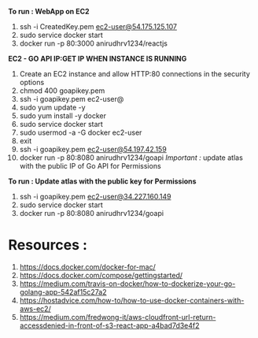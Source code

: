**To run : WebApp on EC2**

1. ssh -i CreatedKey.pem ec2-user@54.175.125.107
2. sudo service docker start
3. docker run -p 80:3000 anirudhrv1234/reactjs

**EC2 - GO API IP:GET IP WHEN INSTANCE IS RUNNING**

1. Create an EC2 instance and allow HTTP:80 connections in the security options
2. chmod 400 goapikey.pem
3. ssh -i goapikey.pem ec2-user@<IP-Address>
4. sudo yum update -y
5. sudo yum install -y docker
6. sudo service docker start
7. sudo usermod -a -G docker ec2-user
8. exit
9. ssh -i goapikey.pem ec2-user@54.197.42.159
10. docker run -p 80:8080 anirudhrv1234/goapi
    _Important :_
    update atlas with the public IP of Go API for Permissions

**To run : Update atlas with the public key for Permissions**

1. ssh -i goapikey.pem ec2-user@34.227.160.149
2. sudo service docker start
3. docker run -p 80:8080 anirudhrv1234/goapi

# Resources :

1. https://docs.docker.com/docker-for-mac/
2. https://docs.docker.com/compose/gettingstarted/
3. https://medium.com/travis-on-docker/how-to-dockerize-your-go-golang-app-542af15c27a2
4. https://hostadvice.com/how-to/how-to-use-docker-containers-with-aws-ec2/
5. https://medium.com/fredwong-it/aws-cloudfront-url-return-accessdenied-in-front-of-s3-react-app-a4bad7d3e4f2
